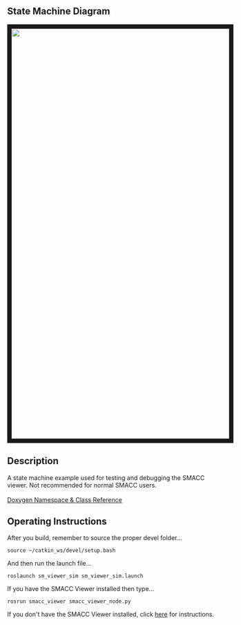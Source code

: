   <h2>State Machine Diagram</h2>
 <img src="https://github.com/robosoft-ai/SMACC/blob/master/smacc_sm_reference_library/sm_viewer_sim/docs/smacc_state_machine_20200222-181448.dot.svg" width="950" align="center" border="10"/>


<h2>Description</h2> A state machine example used for testing and debugging the SMACC viewer. Not recommended for normal SMACC users.<br></br>
<a href="https://robosoft-ai.github.io/SMACC_Documentation/master/html/namespacesm__viewer__sim.html">Doxygen Namespace & Class Reference</a>

<h2>Operating Instructions</h2>
After you build, remember to source the proper devel folder...

```
source ~/catkin_ws/devel/setup.bash
```

And then run the launch file...

```
roslaunch sm_viewer_sim sm_viewer_sim.launch

```
If you have the SMACC Viewer installed then type...

```
rosrun smacc_viewer smacc_viewer_node.py
```

If you don't have the SMACC Viewer installed, click <a href="http://smacc.ninja/smacc-viewer/">here</a> for instructions.
